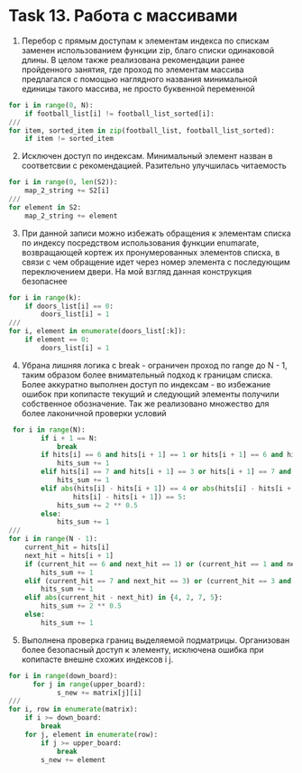 # Task 13. Работа с массивами

1) Перебор с прямым доступам к элементам индекса по спискам заменен использованием функции zip, благо списки одинаковой длины. В целом также реализована рекомендации ранее пройденного занятия, где проход по элементам массива предлагался с помощью наглядного названия минимальной единицы такого массива, не просто буквенной переменной

```python
for i in range(0, N):
    if football_list[i] != football_list_sorted[i]:
///
for item, sorted_item in zip(football_list, football_list_sorted):
    if item != sorted_item   

```

2) Исключен доступ по индексам. Минимальный элемент назван в соответсвии с рекомендацией. Разительно улучшилась читаемость

```python
for i in range(0, len(S2)):
    map_2_string += S2[i]
///
for element in S2:
    map_2_string += element

```

3) При данной записи можно избежать обращения к элементам списка по индексу посредством использования функции enumarate, возвращающей кортеж их пронумерованных элементов списка, в связи с чем обращение идет через номер элемента с последующим переключением двери. На мой взгляд данная конструкция безопаснее

```python
for i in range(k):
    if doors_list[i] == 0:
        doors_list[i] = 1
///
for i, element in enumerate(doors_list[:k]):
    if element == 0:
        doors_list[i] = 1

```

4) Убрана лишняя логика с break - ограничен проход по range до N - 1, таким образом более внимательный подход к границам списка. Более аккуратно выполнен доступ по индексам - во избежание ошибок при копипасте текущий и следующий элементы получили собственное обозначение. Так же реализовано множество для более лаконичной проверки условий

```python
 for i in range(N):
        if i + 1 == N:
            break
        if hits[i] == 6 and hits[i + 1] == 1 or hits[i + 1] == 6 and hits[i] == 1:
            hits_sum += 1
        elif hits[i] == 7 and hits[i + 1] == 3 or hits[i + 1] == 7 and hits[i] == 3:
            hits_sum += 1
        elif abs(hits[i] - hits[i + 1]) == 4 or abs(hits[i] - hits[i + 1]) == 2 or abs(hits[i] - hits[i + 1]) == 7 or abs(
                hits[i] - hits[i + 1]) == 5:
            hits_sum += 2 ** 0.5
        else:
            hits_sum += 1
///
for i in range(N - 1):
    current_hit = hits[i]
    next_hit = hits[i + 1]
    if (current_hit == 6 and next_hit == 1) or (current_hit == 1 and next_hit == 6):
        hits_sum += 1
    elif (current_hit == 7 and next_hit == 3) or (current_hit == 3 and next_hit == 7):
        hits_sum += 1
    elif abs(current_hit - next_hit) in {4, 2, 7, 5}:  
        hits_sum += 2 ** 0.5
    else:
        hits_sum += 1


```

5) Выполнена проверка границ выделяемой подматрицы. Организован более безопасный доступ к элементу, исключена ошибка при копипасте внешне схожих индексов i j.

```python
for i in range(down_board):
      for j in range(upper_board):
            s_new += matrix[j][i]
///
for i, row in enumerate(matrix):  
    if i >= down_board:
        break  
    for j, element in enumerate(row):  
        if j >= upper_board:
            break  
        s_new += element

```